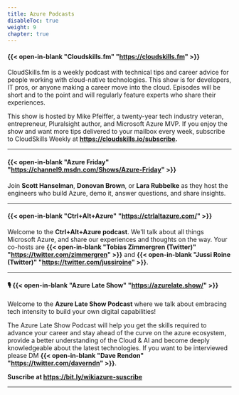 ```yaml
---
title: Azure Podcasts
disableToc: true
weight: 9
chapter: true
---
```


#### {{< open-in-blank "Cloudskills.fm" "https://cloudskills.fm" >}}
CloudSkills.fm is a weekly podcast with technical tips and career advice for people working with cloud-native technologies. This show is for developers, IT pros, or anyone making a career move into the cloud. Episodes will be short and to the point and will regularly feature experts who share their experiences.

This show is hosted by Mike Pfeiffer, a twenty-year tech industry veteran, entrepreneur, Pluralsight author, and Microsoft Azure MVP. If you enjoy the show and want more tips delivered to your mailbox every week, subscribe to CloudSkills Weekly at **https://cloudskills.io/subscribe.**

---

#### {{< open-in-blank "Azure Friday" "https://channel9.msdn.com/Shows/Azure-Friday" >}}

Join **Scott Hanselman**, **Donovan Brown**, or **Lara Rubbelke** as they host the engineers who build Azure, demo it, answer questions, and share insights.

---

#### {{< open-in-blank "Ctrl+Alt+Azure" "https://ctrlaltazure.com/" >}}

Welcome to the **Ctrl+Alt+Azure podcast**. We'll talk about all things Microsoft Azure, and share our experiences and thoughts on the way. Your co-hosts are **{{< open-in-blank "Tobias Zimmergren (Twitter)" "https://twitter.com/zimmergren" >}}** and **{{< open-in-blank "Jussi Roine (Twitter)" "https://twitter.com/jussiroine" >}}**.

---

#### 🎙️ {{< open-in-blank "Azure Late Show" "https://azurelate.show/" >}}

Welcome to the **Azure Late Show Podcast** where we talk about embracing tech intensity to build your own digital capabilities!

The Azure Late Show Podcast will help you get the skills required to advance your career and stay ahead of the curve on the azure ecosystem, provide a better understanding of the Cloud & AI and become deeply knowledgeable about the latest technologies. If you want to be interviewed please DM **{{< open-in-blank "Dave Rendon" "https://twitter.com/daverndn" >}}**.

**Suscribe at https://bit.ly/wikiazure-suscribe**

---
